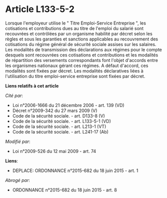 # Article L133-5-2

Lorsque l'employeur utilise le " Titre Emploi-Service Entreprise ", les cotisations et contributions dues au titre de
l'emploi du salarié sont recouvrées et contrôlées par un organisme habilité par décret selon les règles et sous les garanties
et sanctions applicables au recouvrement des cotisations du régime général de sécurité sociale assises sur les salaires. Les
modalités de transmission des déclarations aux régimes pour le compte desquels sont recouvrées ces cotisations et
contributions et les modalités de répartition des versements correspondants font l'objet d'accords entre les organismes
nationaux gérant ces régimes. A défaut d'accord, ces modalités sont fixées par décret. Les modalités déclaratives liées à
l'utilisation du titre emploi-service entreprise sont fixées par décret.

**Liens relatifs à cet article**

_Cité par_:

  - Loi n°2006-1666 du 21 décembre 2006 - art. 139 (VD)
  - Décret n°2009-342 du 27 mars 2009 (V)
  - Code de la sécurité sociale. - art. D133-8 (V)
  - Code de la sécurité sociale. - art. L133-5-1 (VD)
  - Code de la sécurité sociale. - art. L213-1 (VT)
  - Code de la sécurité sociale. - art. L241-17 (Ab)

_Modifié par_:

  - Loi n°2009-526 du 12 mai 2009 - art. 74

**Liens**:

  - DEPLACE: ORDONNANCE n°2015-682 du 18 juin 2015 - art. 1

_Abrogé par_:

  - ORDONNANCE n°2015-682 du 18 juin 2015 - art. 8
